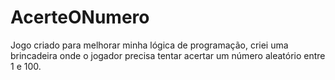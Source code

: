 # AcerteONumero
Jogo criado para melhorar minha lógica de programação, criei uma brincadeira onde o jogador precisa tentar acertar um número aleatório entre 1 e 100.
